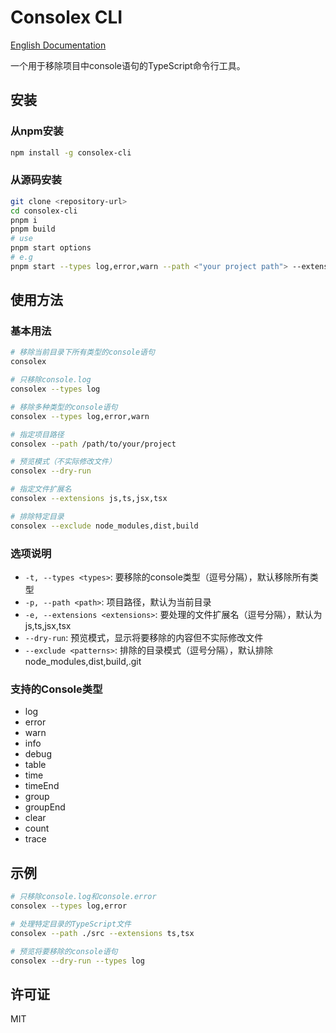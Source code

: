 # Consolex CLI

[English Documentation](./README.md)

一个用于移除项目中console语句的TypeScript命令行工具。

## 安装

### 从npm安装
```bash
npm install -g consolex-cli
```

### 从源码安装
```bash
git clone <repository-url>
cd consolex-cli
pnpm i
pnpm build
# use
pnpm start options
# e.g
pnpm start --types log,error,warn --path <"your project path"> --extensions ts,tsx --dry-run
```

## 使用方法

### 基本用法

```bash
# 移除当前目录下所有类型的console语句
consolex

# 只移除console.log
consolex --types log

# 移除多种类型的console语句
consolex --types log,error,warn

# 指定项目路径
consolex --path /path/to/your/project

# 预览模式（不实际修改文件）
consolex --dry-run

# 指定文件扩展名
consolex --extensions js,ts,jsx,tsx

# 排除特定目录
consolex --exclude node_modules,dist,build
```

### 选项说明

- `-t, --types <types>`: 要移除的console类型（逗号分隔），默认移除所有类型
- `-p, --path <path>`: 项目路径，默认为当前目录
- `-e, --extensions <extensions>`: 要处理的文件扩展名（逗号分隔），默认为 js,ts,jsx,tsx
- `--dry-run`: 预览模式，显示将要移除的内容但不实际修改文件
- `--exclude <patterns>`: 排除的目录模式（逗号分隔），默认排除 node_modules,dist,build,.git

### 支持的Console类型

- log
- error
- warn
- info
- debug
- table
- time
- timeEnd
- group
- groupEnd
- clear
- count
- trace

## 示例

```bash
# 只移除console.log和console.error
consolex --types log,error

# 处理特定目录的TypeScript文件
consolex --path ./src --extensions ts,tsx

# 预览将要移除的console语句
consolex --dry-run --types log
```

## 许可证

MIT